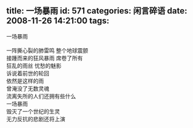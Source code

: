title: 一场暴雨
id: 571
categories: 闲言碎语
date: 2008-11-26 14:21:00
tags:
---

一场暴雨
</br>
</br>一阵撕心裂的肺雷鸣 整个地球震颤
</br>接踵而来的狂风暴雨 席卷了所有
</br>狂乱的雨丝 忧愁的魅影
</br>诉说着前世的轮回
</br>依然是这样的雨
</br>曾淹没了无数灵魂
</br>流离失所的人们还拥有些什么
</br>一场暴雨
</br>毁灭了一个世纪的生灵
</br>无力反抗的悲剧还将上演
